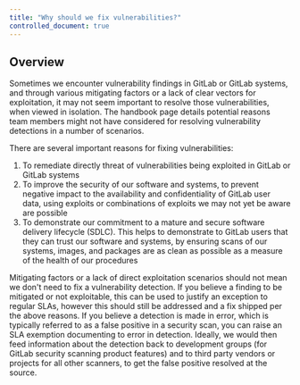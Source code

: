 ```yaml
---
title: "Why should we fix vulnerabilities?"
controlled_document: true
---
```


## Overview

Sometimes we encounter vulnerability findings in GitLab or GitLab systems, and through various mitigating factors or a lack of clear vectors for exploitation, it may not seem important to resolve those vulnerabilities, when viewed in isolation. The handbook page details potential reasons team members might not have considered for resolving vulnerability detections in a number of scenarios.

There are several important reasons for fixing vulnerabilities:

1. To remediate directly threat of vulnerabilities being exploited in GitLab or GitLab systems
1. To improve the security of our software and systems, to prevent negative impact to the availability and confidentiality of GitLab user data, using exploits or combinations of exploits we may not yet be aware are possible
1. To demonstrate our commitment to a mature and secure software delivery lifecycle (SDLC). This helps to demonstrate to GitLab users that they can trust our software and systems, by ensuring scans of our systems, images, and packages are as clean as possible as a measure of the health of our procedures

Mitigating factors or a lack of direct exploitation scenarios should not mean we don't need to fix a vulnerability detection. If you believe a finding to be mitigated or not exploitable, this can be used to justify an exception to regular SLAs, however this should still be addressed and a fix shipped per the above reasons. If you believe a detection is made in error, which is typically referred to as a false positive in a security scan, you can raise an SLA exemption documenting to error in detection. Ideally, we would then feed information about the detection back to development groups (for GitLab security scanning product features) and to third party vendors or projects for all other scanners, to get the false positive resolved at the source.
